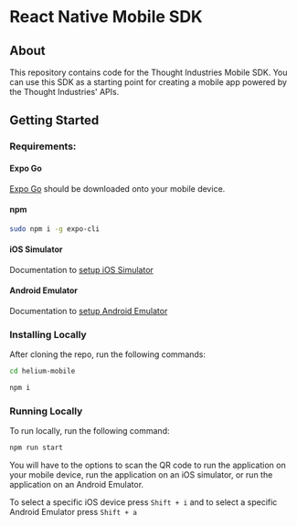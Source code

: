 # React Native Mobile SDK

## About

This repository contains code for the Thought Industries Mobile SDK. You can use this SDK as a starting point for creating a mobile app powered by the Thought Industries' APIs.

## Getting Started

### Requirements:

#### Expo Go

[Expo Go](https://expo.dev/client) should be downloaded onto your mobile device.

#### npm

```bash
sudo npm i -g expo-cli
```

#### iOS Simulator

Documentation to [setup iOS Simulator](https://docs.expo.dev/workflow/ios-simulator/)

#### Android Emulator

Documentation to [setup Android Emulator](https://docs.expo.dev/workflow/android-studio-emulator/)

### Installing Locally

After cloning the repo, run the following commands:

```bash
cd helium-mobile
```

```bash
npm i
```

### Running Locally

To run locally, run the following command:

```bash
npm run start
```

You will have to the options to scan the QR code to run the application on your mobile device, run the application on an iOS simulator, or run the application on an Android Emulator.

To select a specific iOS device press `Shift + i` and to select a specific Android Emulator press `Shift + a`
